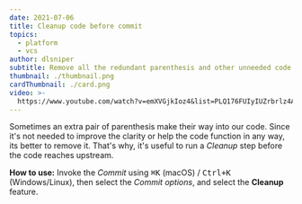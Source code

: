 ```yaml
---
date: 2021-07-06
title: Cleanup code before commit
topics:
  - platform
  - vcs
author: dlsniper
subtitle: Remove all the redundant parenthesis and other unneeded code before commit
thumbnail: ./thumbnail.png
cardThumbnail: ./card.png
video: >-
  https://www.youtube.com/watch?v=emXVGjkIoz4&list=PLQ176FUIyIUZrbrlz4AY1V8VzBJKZyVlW&index=17
---
```


Sometimes an extra pair of parenthesis make their way into our code. Since it's not needed to improve the clarity or help the code function in any way, its better to remove it. That's why, it's useful to run a _Cleanup_ step before the code reaches upstream.

**How to use:**
Invoke the _Commit_ using <kbd>⌘K</kbd> (macOS) / <kbd>Ctrl+K</kbd> (Windows/Linux), then select the _Commit options_, and select the **Cleanup** feature.
